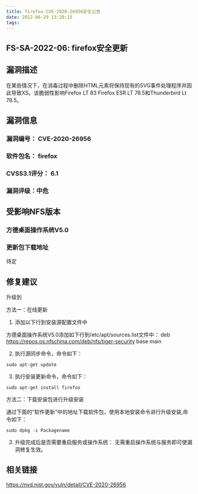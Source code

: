 ```yaml
---
title: firefox-CVE-2020-26956安全公告
date: 2022-06-29 13:20:15
tags:
---
```

## FS-SA-2022-06: firefox安全更新

## 漏洞描述

在某些情况下，在消毒过程中删除HTML元素将保持现有的SVG事件处理程序并因此导致XS。该脆弱性影响Firefox LT 83 Firefox ESR LT 78.5和Thunderbird Lt 78.5。

## 漏洞信息

###    漏洞编号： CVE-2020-26956

###    软件包名： firefox

###    CVSS3.1评分： 6.1

###    漏洞评级：中危

## 受影响NFS版本

###    方德桌面操作系统V5.0

### 更新包下载地址

待定

## 修复建议

升级到 

方法一：在线更新

1. 添加以下行到安装源配置文件中

方德桌面操作系统V5.0添加如下行到/etc/apt/sources.list文件中：
deb https://repos.os.nfschina.com/deb/nfs/tiger-security base main

2. 执行源同步命令，命令如下：

```
sudo apt-get update
```

3. 执行安装更新命令，命令如下：

```
sudo apt-get install firefox
```

方法二：下载安装包进行升级安装

通过下面的“软件更新”中的地址下载软件包，使用本地安装命令进行升级安装,命令如下：

```
sudo dpkg -i Packagename
```

3. 升级完成后是否需要重启服务或操作系统：
   无需重启操作系统与服务即可使漏洞修复生效。

## 相关链接

https://nvd.nist.gov/vuln/detail/CVE-2020-26956
